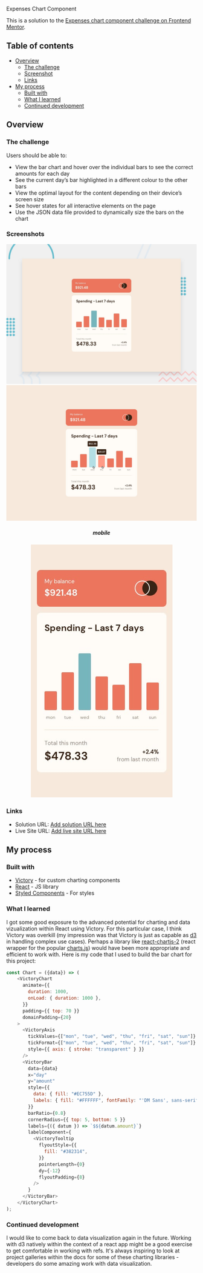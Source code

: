 Expenses Chart Component

This is a solution to the [Expenses chart component challenge on Frontend Mentor](https://www.frontendmentor.io/challenges/expenses-chart-component-e7yJBUdjwt).

## Table of contents

- [Overview](#overview)
  - [The challenge](#the-challenge)
  - [Screenshot](#screenshot)
  - [Links](#links)
- [My process](#my-process)
  - [Built with](#built-with)
  - [What I learned](#what-i-learned)
  - [Continued development](#continued-development)

## Overview

### The challenge

Users should be able to:

- View the bar chart and hover over the individual bars to see the correct amounts for each day
- See the current day’s bar highlighted in a different colour to the other bars
- View the optimal layout for the content depending on their device’s screen size
- See hover states for all interactive elements on the page
- Use the JSON data file provided to dynamically size the bars on the chart

### Screenshots

![](public/desktop-preview.jpg)
![](public/active-states.jpg)

<h5 align="center">mobile</h5>
<p align="center">
<img src="public/mobile-design.jpg"/>
</p>

### Links

- Solution URL: [Add solution URL here](https://your-solution-url.com)
- Live Site URL: [Add live site URL here](https://your-live-site-url.com)

## My process

### Built with

- [Victory](https://formidable.com/open-source/victory/) - for custom charting components
- [React](https://reactjs.org/) - JS library
- [Styled Components](https://styled-components.com/) - For styles

### What I learned

I got some good exposure to the advanced potential for charting and data vizualization within React using Victory. For this particular case, I think Victory was overkill (my impression was that Victory is just as capable as [d3](https://d3js.org/) in handling complex use cases). Perhaps a library like [react-chartjs-2](https://github.com/reactchartjs/react-chartjs-2) (react wrapper for the popular [charts.js](https://www.chartjs.org/)) would have been more appropriate and efficient to work with. Here is my code that I used to build the bar chart for this project:

```js
const Chart = ({data}) => (
    <VictoryChart
      animate={{
        duration: 1000,
        onLoad: { duration: 1000 },
      }}
      padding={{ top: 70 }}
      domainPadding={20}
    >
      <VictoryAxis
        tickValues={["mon", "tue", "wed", "thu", "fri", "sat", "sun"]}
        tickFormat={["mon", "tue", "wed", "thu", "fri", "sat", "sun"]}
        style={{ axis: { stroke: "transparent" } }}
      />
      <VictoryBar
        data={data}
        x="day"
        y="amount"
        style={{
          data: { fill: "#EC755D" },
          labels: { fill: "#FFFFFF", fontFamily: "'DM Sans', sans-serif" },
        }}
        barRatio={0.8}
        cornerRadius={{ top: 5, bottom: 5 }}
        labels={({ datum }) => `$${datum.amount}`}
        labelComponent={
          <VictoryTooltip
            flyoutStyle={{
              fill: "#382314",
            }}
            pointerLength={0}
            dy={-12}
            flyoutPadding={8}
          />
        }
      </VictoryBar>
    </VictoryChart>
);

```

### Continued development

I would like to come back to data visualization again in the future. Working with d3 natively within the context of a react app might be a good exercise to get comfortable in working with refs. It's always inspiring to look at project galleries within the docs for some of these charting libraries - developers do some amazing work with data visualization.
